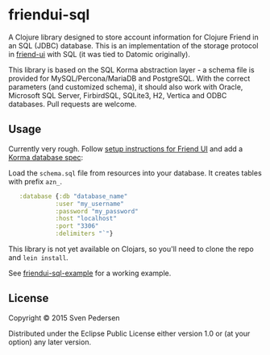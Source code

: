 # friendui-sql

A Clojure library designed to store account information for Clojure Friend in an SQL (JDBC) database.
This is an implementation of the storage protocol in [friend-ui](https://github.com/sveri/friend-ui/) with SQL
(it was tied to Datomic originally).

This library is based on the SQL Korma abstraction layer - a schema file is provided for MySQL/Percona/MariaDB and PostgreSQL.
With the correct parameters (and customized schema), it should also work with Oracle, Microsoft SQL Server,
FirbirdSQL, SQLite3, H2, Vertica and ODBC databases. Pull requests are welcome.


## Usage

Currently very rough. Follow [setup instructions for Friend UI](https://github.com/sveri/friend-ui/) and
add a [Korma database spec](https://github.com/korma/Korma):

Load the `schema.sql` file from resources into your database. It creates tables with prefix `azn_`.

```Clojure
   :database {:db "database_name"
             :user "my_username"
             :password "my_password"
             :host "localhost"
             :port "3306"
             :delimiters "`"}
```

This library is not yet available on Clojars, so you'll need to clone the repo and `lein install`.

See [friendui-sql-example](https://github.com/sventechie/friendui-sql-example) for a working example.

## License

Copyright © 2015 Sven Pedersen

Distributed under the Eclipse Public License either version 1.0 or (at
your option) any later version.
